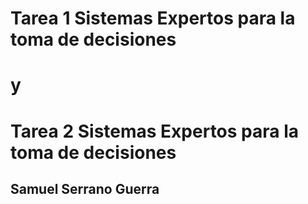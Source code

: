 # Tarea 1 Sistemas Expertos para la toma de decisiones
# y
# Tarea 2 Sistemas Expertos para la toma de decisiones
## Samuel Serrano Guerra
